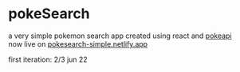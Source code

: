# pokeSearch

a very simple pokemon search app created using react and [pokeapi](http://pokeapi.co)  
now live on [pokesearch-simple.netlify.app](http://pokesearch-simple.netlify.app)

first iteration: 2/3 jun 22
